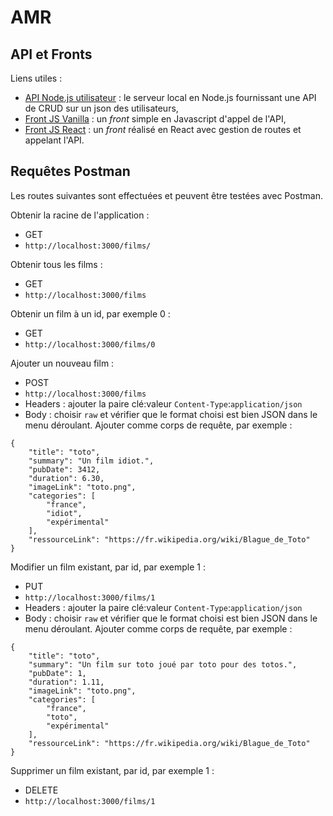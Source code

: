 # AMR

## API et Fronts
Liens utiles :
- [API Node.js utilisateur](https://github.com/AlexandreVenet/Utilisateurs_API_Node) : le serveur local en Node.js fournissant une API de CRUD sur un json des utilisateurs,
- [Front JS Vanilla](https://github.com/AlexandreVenet/Utilisateurs_API_frontVanilla) : un *front* simple en Javascript d'appel de l'API,
- [Front JS React](https://github.com/AlexandreVenet/Utilisateurs_API_frontReact) : un *front* réalisé en React avec gestion de routes et appelant l'API.

## Requêtes Postman

Les routes suivantes sont effectuées et peuvent être testées avec Postman.

Obtenir la racine de l'application :
- GET
- `http://localhost:3000/films/`

Obtenir tous les films :
- GET
- `http://localhost:3000/films`

Obtenir un film à un id, par exemple 0 :
- GET
- `http://localhost:3000/films/0`

Ajouter un nouveau film :
- POST
- `http://localhost:3000/films`
- Headers : ajouter la paire clé:valeur `Content-Type`:`application/json`
- Body : choisir `raw` et vérifier que le format choisi est bien JSON dans le menu déroulant. Ajouter comme corps de requête, par exemple :
```
{
	"title": "toto",
	"summary": "Un film idiot.",
	"pubDate": 3412,
	"duration": 6.30,
	"imageLink": "toto.png",
	"categories": [
		"france",
		"idiot",
		"expérimental"
	],
	"ressourceLink": "https://fr.wikipedia.org/wiki/Blague_de_Toto"
}
```

Modifier un film existant, par id, par exemple 1 :
- PUT
- `http://localhost:3000/films/1`
- Headers : ajouter la paire clé:valeur `Content-Type`:`application/json`
- Body : choisir `raw` et vérifier que le format choisi est bien JSON dans le menu déroulant. Ajouter comme corps de requête, par exemple :
```
{
	"title": "toto",
	"summary": "Un film sur toto joué par toto pour des totos.",
	"pubDate": 1,
	"duration": 1.11,
	"imageLink": "toto.png",
	"categories": [
		"france",
		"toto",
		"expérimental"
	],
	"ressourceLink": "https://fr.wikipedia.org/wiki/Blague_de_Toto"
}
```

Supprimer un film existant, par id, par exemple 1 :
- DELETE
- `http://localhost:3000/films/1`